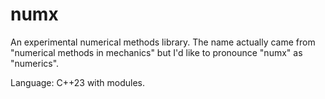 # numx
An experimental numerical methods library.
The name actually came from "numerical methods in mechanics" but I'd like to pronounce "numx" as "numerics".

Language: C++23 with modules.


